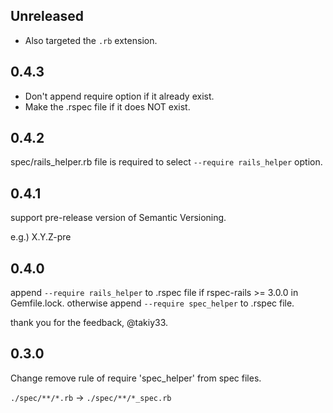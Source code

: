 ## Unreleased

* Also targeted the `.rb` extension.

## 0.4.3

* Don't append require option if it already exist.
* Make the .rspec file if it does NOT exist.

## 0.4.2

spec/rails_helper.rb file is required to select `--require rails_helper` option.

## 0.4.1

support pre-release version of Semantic Versioning.

e.g.) X.Y.Z-pre

## 0.4.0

append `--require rails_helper` to .rspec file if rspec-rails >= 3.0.0 in Gemfile.lock.
otherwise append `--require spec_helper` to .rspec file.

thank you for the feedback, @takiy33.

## 0.3.0

Change remove rule of require 'spec_helper' from spec files.

`./spec/**/*.rb` -> `./spec/**/*_spec.rb`
